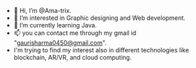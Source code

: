 - 👋 Hi, I’m @Ama-trix.
- 👀 I’m interested in Graphic designing and Web development.
- 🌱 I’m currently learning Java.
- 📫 you can contact me through my gmail id "gaurisharma0450@gmail.com".
- I'm trying to find my interest also in different technologies like blockchain, AR/VR, and cloud computing.


<!---
Ama-trix/Ama-trix is a ✨ special ✨ repository because its `README.md` (this file) appears on your GitHub profile.
You can click the Preview link to take a look at your changes.
--->
